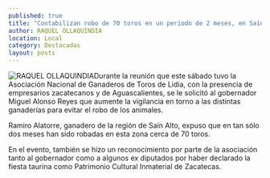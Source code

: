 ```yaml
---
published: true
title: "Contabilizan robo de 70 toros en un periodo de 2 meses, en Saín Alto; piden ganaderos mayor vigilancia"
author: RAQUEL OLLAQUINDIA
location: Local
category: Destacadas
layout: posts
---
```


![RAQUEL OLLAQUINDIA](http://i.imgur.com/Zib9GFrm.jpg)Durante la reunión que este sábado tuvo la Asociación Nacional de Ganaderos de Toros de Lidia, con la presencia de empresarios zacatecanos y de Aguascalientes, se le solicitó al gobernador Miguel Alonso Reyes que aumente la vigilancia en torno a las distintas ganaderías para evitar el robo de los animales.

Ramiro Alatorre, ganadero de la región de Saín Alto, expuso que en tan sólo dos meses han sido robadas en esta zona cerca de 70 toros.

En el evento, también se hizo un reconocimiento por parte de la asociación tanto al gobernador como a algunos ex diputados por haber declarado la fiesta taurina como Patrimonio Cultural Inmaterial de Zacatecas.
